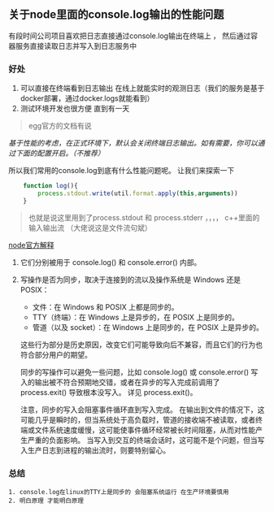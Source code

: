 ## 关于node里面的console.log输出的性能问题

  有段时间公司项目喜欢把日志直接通过console.log输出在终端上 ， 然后通过容器服务直接读取日志并写入到日志服务中
### 好处
1. 可以直接在终端看到日志输出 在线上就能实时的观测日志（我们的服务是基于docker部署，通过docker.logs就能看到）
2. 测试环境开发也很方便
  直到有一天
  > egg官方的文档有说 

  _基于性能的考虑，在正式环境下，默认会关闭终端日志输出。如有需要，你可以通过下面的配置开启。（不推荐）_

  所以我们常用的console.log到底有什么性能问题呢。 让我们来探索一下

``` JavaScript
    function log(){
        process.stdout.write(util.format.apply(this,arguments))
    }
```

   > 也就是说这里用到了process.stdout 和 process.stderr ，，，，  c++里面的输入输出流 （大佬说这是文件流句斌） 

   [node官方解释](http://nodejs.cn/api/process.html#process_a_note_on_process_i_o)
   
1.  它们分别被用于 console.log() 和 console.error() 内部。
2.  写操作是否为同步，取决于连接到的流以及操作系统是 Windows 还是 POSIX：
    * 文件：在 Windows 和 POSIX 上都是同步的。
    * TTY（终端）：在 Windows 上是异步的，在 POSIX 上是同步的。
    * 管道（以及 socket）：在 Windows 上是同步的，在 POSIX 上是异步的。

    这些行为部分是历史原因，改变它们可能导致向后不兼容，而且它们的行为也符合部分用户的期望。

    同步的写操作可以避免一些问题，比如 console.log() 或 console.error() 写入的输出被不符合预期地交错，或者在异步的写入完成前调用了 process.exit() 导致根本没写入。 详见 process.exit()。

    注意，同步的写入会阻塞事件循环直到写入完成。 在输出到文件的情况下，这可能几乎是瞬时的，但当系统处于高负载时，管道的接收端不被读取，或者终端或文件系统速度缓慢，这可能使事件循环经常被长时间阻塞，从而对性能产生严重的负面影响。 当写入到交互的终端会话时，这可能不是个问题，但当写入生产日志到进程的输出流时，则要特别留心。

### 总结
    1. console.log在linux的TTY上是同步的 会阻塞系统运行 在生产环境要慎用
    2. 明白原理 才能明白原理
